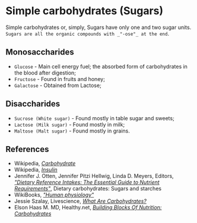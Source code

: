 # Simple carbohydrates (Sugars)
Simple carbohydrates or, simply, Sugars have only one and two sugar units. `Sugars are all the organic compounds with _"-ose"_ at the end`.

## Monosaccharides
- `Glucose` - Main cell energy fuel; the absorbed form of carbohydrates in the blood after digestion;
- `Fructose` - Found in fruits and honey;
- `Galactose` - Obtained from Lactose;

## Disaccharides
- `Sucrose (White sugar)` - Found mostly in table sugar and sweets;
- `Lactose (Milk sugar)` - Found mostly in milk;
- `Maltose (Malt sugar)` - Found mostly in grains.

## References
- Wikipedia, [_Carbohydrate_](https://en.wikipedia.org/wiki/Carbohydrate)
- Wikipedia, [_Insulin_](https://en.wikipedia.org/wiki/Insulin)
- Jennifer J. Otten, Jennifer Pitzi Hellwig, Linda D. Meyers, Editors, [_"Dietary Reference Intakes: The Essential Guide to Nutrient Requirements"_](https://www.amazon.com/Dietary-Reference-Intakes-Essential-Requirements/dp/0309157420), Dietary carbohydrates: Sugars and starches
- WikiBooks, [_"Human physiology"_](https://en.wikibooks.org/wiki/Human_Physiology/Nutrition#Carbohydrates)
- Jessie Szalay, Livescience, [_What Are Carbohydrates?_](http://www.livescience.com/51976-carbohydrates.html)
- Elson Haas M. MD, Healthy.net, [_Building Blocks Of Nutrition: Carbohydrates_](http://www.healthy.net/Health/Article/Carbohydrates/2100/1)